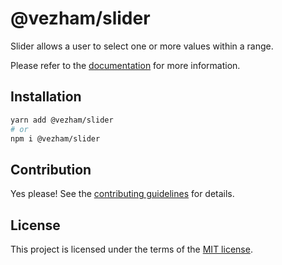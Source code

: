 # @vezham/slider

Slider allows a user to select one or more values within a range.

Please refer to the [documentation](https://heroui.com/docs/components/slider) for more information.

## Installation

```sh
yarn add @vezham/slider
# or
npm i @vezham/slider
```

## Contribution

Yes please! See the
[contributing guidelines](https://github.com/vezham/heroui/blob/master/CONTRIBUTING.md)
for details.

## License

This project is licensed under the terms of the
[MIT license](https://github.com/vezham/heroui/blob/master/LICENSE).
